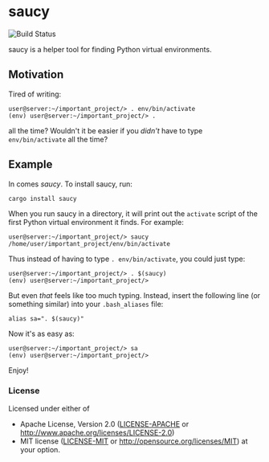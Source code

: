 # saucy

![Build Status](https://github.com/dcchut/saucy/workflows/Push%20action/badge.svg?branch=master)

saucy is a helper tool for finding Python virtual environments.

## Motivation

Tired of writing:

```shell script, norun
user@server:~/important_project/> . env/bin/activate
(env) user@server:~/important_project/> .
```

all the time?  Wouldn't it be easier if you _didn't_ have to type `env/bin/activate` all the time?

## Example

In comes _saucy_.  To install saucy, run:

```shell script, no_run
cargo install saucy
```


When you run saucy in a directory, it will print out the `activate`
script of the first Python virtual environment it finds.  For example:

```shell script, no_run
user@server:~/important_project/> saucy
/home/user/important_project/env/bin/activate
```

Thus instead of having to type `. env/bin/activate`, you could just type:
```shell script, no_run
user@server:~/important_project/> . $(saucy)
(env) user@server:~/important_project/> 
```

But even _that_ feels like too much typing.  Instead, insert
the following line (or something similar) into your `.bash_aliases` file:

```shell script, no_run
alias sa=". $(saucy)"
```

Now it's as easy as:

```shell script, no_run
user@server:~/important_project/> sa
(env) user@server:~/important_project/> 
```

Enjoy!

### License
Licensed under either of
 * Apache License, Version 2.0
   ([LICENSE-APACHE](LICENSE-APACHE) or http://www.apache.org/licenses/LICENSE-2.0)
 * MIT license
   ([LICENSE-MIT](LICENSE-MIT) or http://opensource.org/licenses/MIT)
at your option.
